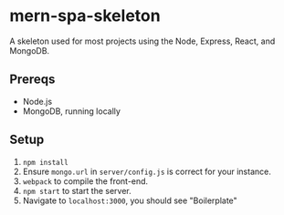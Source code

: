 # mern-spa-skeleton
A skeleton used for most projects using the Node, Express, React, and MongoDB.

## Prereqs
* Node.js
* MongoDB, running locally

## Setup
1. `npm install`
2. Ensure `mongo.url` in `server/config.js` is correct for your instance.
3. `webpack` to compile the front-end.
4. `npm start` to start the server.
5. Navigate to `localhost:3000`, you should see "Boilerplate"
